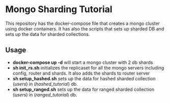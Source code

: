 
# Mongo Sharding Tutorial

This repository has the docker-compose file that creates a mongo cluster using docker containers. It has also the scripts that sets up sharded DB and sets up the data for sharded collections.


## Usage

* **docker-compose up -d**   will start a mongo cluster with 2 db shards
* **sh init_rs.sh** initializes the replicaset for all the mongo servers including config, router and shards. It also adds the shards to router server
* **sh setup_hashed.sh** sets up the data for hashed sharded collection (*users*) in (*hashed_tutorial*) db.
* **sh setup_ranged.sh** sets up the data for ranged sharded collection (*users*) in (*ranged_tutorial*) db.
